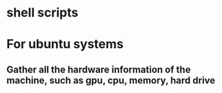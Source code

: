 # shell  scripts
# For ubuntu systems
## Gather all the hardware information of the machine, such as gpu, cpu, memory, hard drive
